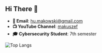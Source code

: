 ## Hi There 👋

- **📧 Email**: [hu.makowski@gmail.com](mailto:hu.makowski@gmail.com)
- **📺 YouTube Channel**: [makuszef](https://www.youtube.com/@Makuszef)
- **🎓 Cybersecurity Student**: 7th semester

![Top Langs](https://github-readme-stats.vercel.app/api/top-langs/?username=makuszef&hide=javascript,html)
